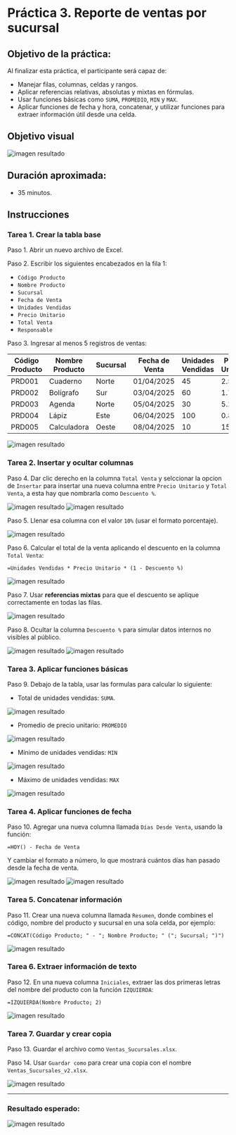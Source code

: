# Práctica 3. Reporte de ventas por sucursal

## Objetivo de la práctica:

Al finalizar esta práctica, el participante será capaz de:
- Manejar filas, columnas, celdas y rangos.
- Aplicar referencias relativas, absolutas y mixtas en fórmulas.
- Usar funciones básicas como `SUMA`, `PROMEDIO`, `MIN` y `MAX`.
- Aplicar funciones de fecha y hora, concatenar, y utilizar funciones para extraer información útil desde una celda.

## Objetivo visual

![imagen resultado](../images/cap3_obj.png)

## Duración aproximada:

- 35 minutos.

## Instrucciones 

### Tarea 1. **Crear la tabla base**

Paso 1. Abrir un nuevo archivo de Excel.

Paso 2. Escribir los siguientes encabezados en la fila 1:

- `Código Producto`
- `Nombre Producto`
- `Sucursal`
- `Fecha de Venta`
- `Unidades Vendidas`
- `Precio Unitario`
- `Total Venta`
- `Responsable`

Paso 3. Ingresar al menos 5 registros de ventas:

| Código Producto | Nombre Producto | Sucursal | Fecha de Venta | Unidades Vendidas | Precio Unitario | Total Venta | Responsable |
|-----------------|------------------|----------|----------------|-------------------|------------------|--------------|-------------|
| PRD001          | Cuaderno         | Norte    | 01/04/2025     | 45                | 2.50             |              | Ana López   |
| PRD002          | Bolígrafo        | Sur      | 03/04/2025     | 60                | 1.75             |              | Carlos Ruiz |
| PRD003          | Agenda           | Norte    | 05/04/2025     | 30                | 5.20             |              | Ana López   |
| PRD004          | Lápiz            | Este     | 06/04/2025     | 100               | 0.80             |              | María Soto  |
| PRD005          | Calculadora      | Oeste    | 08/04/2025     | 10                | 15.00            |              | Laura Díaz  |

![imagen resultado](../images/cap3_1.png)

### Tarea 2. **Insertar y ocultar columnas**

Paso 4. Dar clic derecho en la columna `Total Venta` y selccionar la opcion de `Insertar` para insertar una nueva columna entre `Precio Unitario` y `Total Venta`, a esta hay que nombrarla como `Descuento %`.

![imagen resultado](../images/cap3_2.png)
![imagen resultado](../images/cap3_3.png)

Paso 5. Llenar esa columna con el valor `10%` (usar el formato porcentaje).

![imagen resultado](../images/cap3_4.png)

Paso 6. Calcular el total de la venta aplicando el descuento en la columna `Total Venta`:

```excel
=Unidades Vendidas * Precio Unitario * (1 - Descuento %)
```

![imagen resultado](../images/cap3_5.png)

Paso 7. Usar **referencias mixtas** para que el descuento se aplique correctamente en todas las filas.

![imagen resultado](../images/cap3_6.png)

Paso 8. Ocultar la columna `Descuento %` para simular datos internos no visibles al público.

![imagen resultado](../images/cap3_7.png)
![imagen resultado](../images/cap3_8.png)

### Tarea 3. **Aplicar funciones básicas**

Paso 9. Debajo de la tabla, usar las formulas para calcular lo siguiente:
- Total de unidades vendidas: `SUMA`.

![imagen resultado](../images/cap3_9.png)

- Promedio de precio unitario: `PROMEDIO`

![imagen resultado](../images/cap3_10.png)

- Mínimo de unidades vendidas: `MIN`

![imagen resultado](../images/cap3_11.png)

- Máximo de unidades vendidas: `MAX`

![imagen resultado](../images/cap3_12.png)

### Tarea 4. **Aplicar funciones de fecha**

Paso 10. Agregar una nueva columna llamada `Días Desde Venta`, usando la función:
```excel
=HOY() - Fecha de Venta
```
Y cambiar el formato a número, lo que mostrará cuántos días han pasado desde la fecha de venta. 

![imagen resultado](../images/cap3_13.png)
![imagen resultado](../images/cap3_14.png)

### Tarea 5. **Concatenar información**

Paso 11. Crear una nueva columna llamada `Resumen`, donde combines el código, nombre del producto y sucursal en una sola celda, por ejemplo:

```excel
=CONCAT(Código Producto; " - "; Nombre Producto; " ("; Sucursal; ")")
```

![imagen resultado](../images/cap3_15.png)

### Tarea 6. **Extraer información de texto**

Paso 12. En una nueva columna `Iniciales`, extraer las dos primeras letras del nombre del producto con la función `IZQUIERDA`:
```excel
=IZQUIERDA(Nombre Producto; 2)
```

![imagen resultado](../images/cap3_16.png)

### Tarea 7. **Guardar y crear copia**

Paso 13. Guardar el archivo como `Ventas_Sucursales.xlsx`.

Paso 14. Usar `Guardar como` para crear una copia con el nombre `Ventas_Sucursales_v2.xlsx`.

![imagen resultado](../images/cap3_17.png)

---

### Resultado esperado:

![imagen resultado](../images/cap3_resultado.png)
